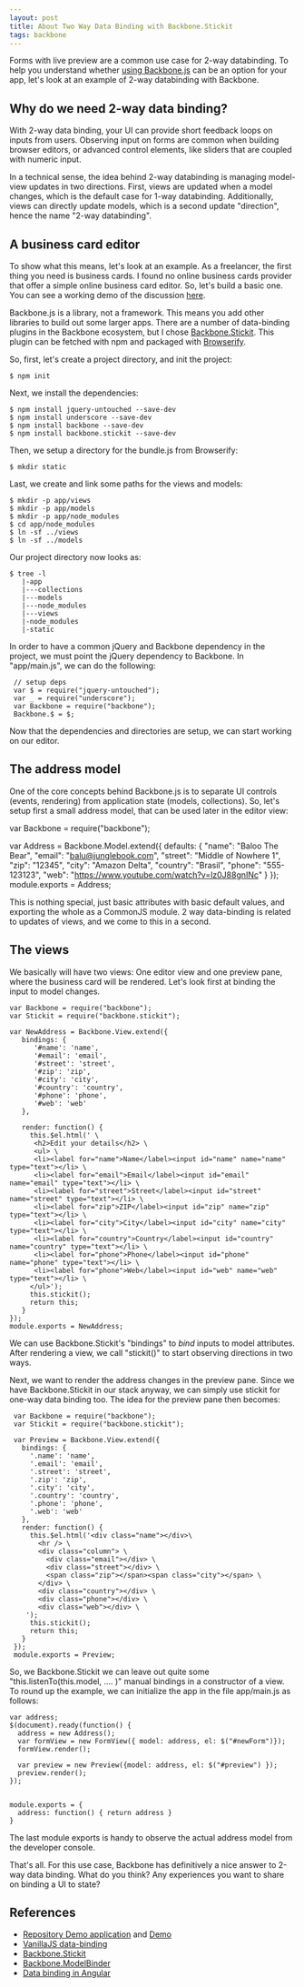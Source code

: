 ```yaml
---
layout: post
title: About Two Way Data Binding with Backbone.Stickit
tags: backbone
---
```

Forms with live preview are a common use case for 2-way databinding. To help you understand whether [using Backbone.js](http://pipefishbook.com) can be an option for your app, let's look at an example of 2-way databinding with Backbone.

## Why do we need 2-way data binding?

With 2-way data binding, your UI can provide short feedback loops on inputs from users. Observing input on forms are common when building browser editors, or advanced control elements, like sliders that are coupled with numeric input.

In a technical sense, the idea behind 2-way databinding is managing model-view updates in two directions. First, views are updated when a model changes, which is the default case for 1-way databinding. Additionally, views can directly update models, which is a second update "direction", hence the name "2-way databinding".

## A business card editor

To show what this means, let's look at an example. As a freelancer, the first thing you need is business cards. I found no online business cards provider that offer a simple online business card editor. So, let's build a basic one. You can see a working demo of the discussion [here](http://thinkingonthinking.com/businesscards/). 

Backbone.js is a library, not a framework. This means you add other libraries to build out some larger apps. There are a number of data-binding plugins in the Backbone ecosystem, but I chose [Backbone.Stickit](http://nytimes.github.io/backbone.stickit/). This plugin can be fetched with npm and packaged with [Browserify](http://thinkingonthinking.com/unix-in-the-browser/).

So, first, let's create a project directory, and init the project:

    $ npm init

Next, we install the dependencies:

    $ npm install jquery-untouched --save-dev
    $ npm install underscore --save-dev
    $ npm install backbone --save-dev
    $ npm install backbone.stickit --save-dev

Then, we setup a directory for the bundle.js from Browserify:

    $ mkdir static

Last, we create and link some paths for the views and models:

    $ mkdir -p app/views
    $ mkdir -p app/models
    $ mkdir -p app/node_modules
    $ cd app/node_modules
    $ ln -sf ../views
    $ ln -sf ../models


Our project directory now looks as:

    $ tree -l
       |-app
       |---collections
       |---models
       |---node_modules
       |---views
       |-node_modules
       |-static

In order to have a common jQuery and Backbone dependency in the project, we must point the jQuery dependency to Backbone.
In "app/main.js", we can do the following:


     // setup deps
     var $ = require("jquery-untouched");
     var _ = require("underscore");
     var Backbone = require("backbone");
     Backbone.$ = $;


Now that the dependencies and directories are setup, we can start working on our editor.

## The address model

One of the core concepts behind Backbone.js is to separate UI controls (events, rendering) from application state (models, collections). So, let's setup first a small address model, that can be used later in the editor view:

   var Backbone = require("backbone");

   var Address = Backbone.Model.extend({
     defaults: {
       "name": "Baloo The Bear",
       "email": "balu@junglebook.com",
       "street": "Middle of Nowhere 1",
       "zip": "12345",
       "city": "Amazon Delta",
       "country": "Brasil",
       "phone": "555-123123",
       "web": "https://www.youtube.com/watch?v=lz0J88gnINc"
     }
   });
   module.exports = Address;

This is nothing special, just basic attributes with basic default values, and exporting the whole as a CommonJS module. 2 way data-binding is related to updates of views, and we come to this in a second.
    
## The views

We basically will have two views: One editor view and one preview pane, where the business card will be rendered. Let's look first at binding the input to model changes.

    var Backbone = require("backbone");
    var Stickit = require("backbone.stickit");
    
    var NewAddress = Backbone.View.extend({
       bindings: {
          '#name': 'name',
          '#email': 'email',
          '#street': 'street',
          '#zip': 'zip',
          '#city': 'city',
          '#country': 'country',
          '#phone': 'phone',
          '#web': 'web'
       },
    
       render: function() {
         this.$el.html(' \
          <h2>Edit your details</h2> \
          <ul> \
          <li><label for="name">Name</label><input id="name" name="name" type="text"></li> \
          <li><label for="email">Email</label><input id="email" name="email" type="text"></li> \
          <li><label for="street">Street</label><input id="street" name="street" type="text"></li> \
          <li><label for="zip">ZIP</label><input id="zip" name="zip" type="text"></li> \
          <li><label for="city">City</label><input id="city" name="city" type="text"></li> \
          <li><label for="country">Country</label><input id="country" name="country" type="text"></li> \
          <li><label for="phone">Phone</label><input id="phone" name="phone" type="text"></li> \
          <li><label for="phone">Web</label><input id="web" name="web" type="text"></li> \
         </ul>');
         this.stickit();
         return this;
       }
    });
    module.exports = NewAddress;

We can use Backbone.Stickit's "bindings" to _bind_ inputs to model attributes. After rendering a view, we call "stickit()" to start observing directions in two ways.

Next, we want to render the address changes in the preview pane. Since we have Backbone.Stickit in our stack anyway, we can simply use stickit for one-way data binding too. The idea for the preview pane then becomes:

     var Backbone = require("backbone");
     var Stickit = require("backbone.stickit");
     
     var Preview = Backbone.View.extend({
       bindings: {
         '.name': 'name',
         '.email': 'email',
         '.street': 'street',
         '.zip': 'zip',
         '.city': 'city',
         '.country': 'country',
         '.phone': 'phone',
         '.web': 'web'
       },
       render: function() {
         this.$el.html('<div class="name"></div>\
           <hr /> \
           <div class="column"> \
             <div class="email"></div> \
             <div class="street"></div> \
             <span class="zip"></span><span class="city"></span> \
           </div> \
           <div class="country"></div> \
           <div class="phone"></div> \
           <div class="web"></div> \
        ');
         this.stickit();
         return this;
       }
     });
     module.exports = Preview;

So, we Backbone.Stickit we can leave out quite some "this.listenTo(this.model, .... )" manual bindings in a constructor of a view.
To round up the example, we can initialize the app in the file app/main.js as follows:

    var address;
    $(document).ready(function() {
      address = new Address();
      var formView = new FormView({ model: address, el: $("#newForm")});
      formView.render();
    
      var preview = new Preview({model: address, el: $("#preview") });
      preview.render();
    });


    module.exports = {
      address: function() { return address }
    }

The last module exports is handy to observe the actual address model from the developer console.

That's all. For this use case, Backbone has definitively a nice answer to 2-way data binding. What do you think? Any experiences you want to share on binding a UI to state?

## References

* [Repository Demo application](https://github.com/mulderp/businesscards) and [Demo](http://thinkingonthinking.com/businesscards)
* [VanillaJS data-binding](http://www.lucaongaro.eu/blog/2012/12/02/easy-two-way-data-binding-in-javascript/)
* [Backbone.Stickit](http://nytimes.github.io/backbone.stickit/)
* [Backbone.ModelBinder](https://github.com/theironcook/Backbone.ModelBinder)
* [Data binding in Angular](http://docs.angularjs.org/guide/databinding)
